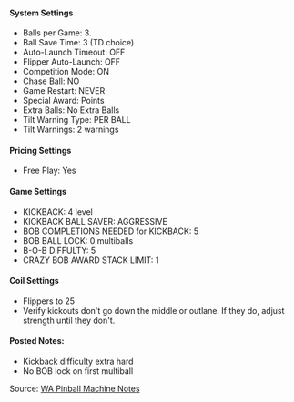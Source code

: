 #### System Settings
-   Balls per Game: 3.
-   Ball Save Time: 3 (TD choice)
-   Auto-Launch Timeout: OFF
-   Flipper Auto-Launch: OFF
-   Competition Mode: ON
-   Chase Ball: NO
-   Game Restart: NEVER
-   Special Award: Points
-   Extra Balls: No Extra Balls
-   Tilt Warning Type: PER BALL
-   Tilt Warnings: 2 warnings
#### Pricing Settings
-   Free Play: Yes
#### Game Settings
-   KICKBACK: 4 level
-   KICKBACK BALL SAVER: AGGRESSIVE
-   BOB COMPLETIONS NEEDED for KICKBACK: 5
-   BOB BALL LOCK: 0 multiballs
-   B-O-B DIFFULTY: 5
-   CRAZY BOB AWARD STACK LIMIT: 1
#### Coil Settings
-   Flippers to 25
-   Verify kickouts don't go down the middle or outlane. If they do, adjust strength until they don't.
#### Posted Notes:
-   Kickback difficulty extra hard
-   No BOB lock on first multiball

Source: [WA Pinball Machine Notes](http://wapinball.net/setups/)
